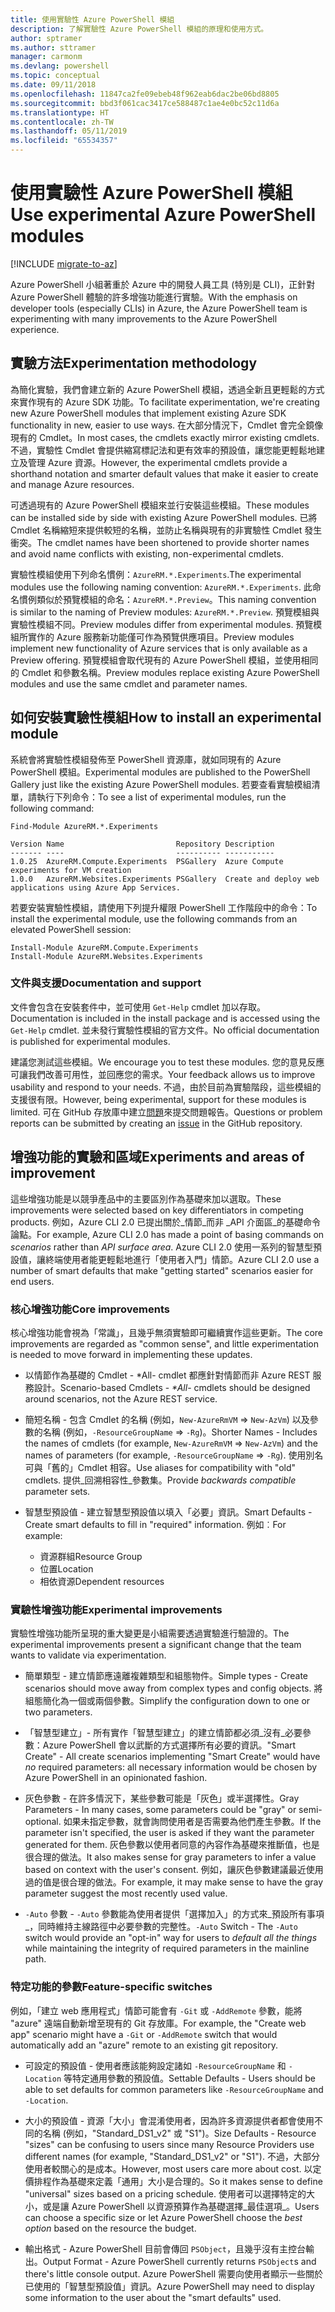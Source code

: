 ```yaml
---
title: 使用實驗性 Azure PowerShell 模組
description: 了解實驗性 Azure PowerShell 模組的原理和使用方式。
author: sptramer
ms.author: sttramer
manager: carmonm
ms.devlang: powershell
ms.topic: conceptual
ms.date: 09/11/2018
ms.openlocfilehash: 11847ca2fe09ebeb48f962eab6dac2be06bd8805
ms.sourcegitcommit: bbd3f061cac3417ce588487c1ae4e0bc52c11d6a
ms.translationtype: HT
ms.contentlocale: zh-TW
ms.lasthandoff: 05/11/2019
ms.locfileid: "65534357"
---
```

# <a name="use-experimental-azure-powershell-modules"></a><span data-ttu-id="e5ce2-103">使用實驗性 Azure PowerShell 模組</span><span class="sxs-lookup"><span data-stu-id="e5ce2-103">Use experimental Azure PowerShell modules</span></span>

[!INCLUDE [migrate-to-az](../includes/migrate-to-az.md)]

<span data-ttu-id="e5ce2-104">Azure PowerShell 小組著重於 Azure 中的開發人員工具 (特別是 CLI)，正針對 Azure PowerShell 體驗的許多增強功能進行實驗。</span><span class="sxs-lookup"><span data-stu-id="e5ce2-104">With the emphasis on developer tools (especially CLIs) in Azure, the Azure PowerShell team is experimenting with many improvements to the Azure PowerShell experience.</span></span>

## <a name="experimentation-methodology"></a><span data-ttu-id="e5ce2-105">實驗方法</span><span class="sxs-lookup"><span data-stu-id="e5ce2-105">Experimentation methodology</span></span>

<span data-ttu-id="e5ce2-106">為簡化實驗，我們會建立新的 Azure PowerShell 模組，透過全新且更輕鬆的方式來實作現有的 Azure SDK 功能。</span><span class="sxs-lookup"><span data-stu-id="e5ce2-106">To facilitate experimentation, we're creating new Azure PowerShell modules that implement existing Azure SDK functionality in new, easier to use ways.</span></span> <span data-ttu-id="e5ce2-107">在大部分情況下，Cmdlet 會完全鏡像現有的 Cmdlet。</span><span class="sxs-lookup"><span data-stu-id="e5ce2-107">In most cases, the cmdlets exactly mirror existing cmdlets.</span></span> <span data-ttu-id="e5ce2-108">不過，實驗性 Cmdlet 會提供縮寫標記法和更有效率的預設值，讓您能更輕鬆地建立及管理 Azure 資源。</span><span class="sxs-lookup"><span data-stu-id="e5ce2-108">However, the experimental cmdlets provide a shorthand notation and smarter default values that make it easier to create and manage Azure resources.</span></span>

<span data-ttu-id="e5ce2-109">可透過現有的 Azure PowerShell 模組來並行安裝這些模組。</span><span class="sxs-lookup"><span data-stu-id="e5ce2-109">These modules can be installed side by side with existing Azure PowerShell modules.</span></span> <span data-ttu-id="e5ce2-110">已將 Cmdlet 名稱縮短來提供較短的名稱，並防止名稱與現有的非實驗性 Cmdlet 發生衝突。</span><span class="sxs-lookup"><span data-stu-id="e5ce2-110">The cmdlet names have been shortened to provide shorter names and avoid name conflicts with existing, non-experimental cmdlets.</span></span>

<span data-ttu-id="e5ce2-111">實驗性模組使用下列命名慣例：`AzureRM.*.Experiments`.</span><span class="sxs-lookup"><span data-stu-id="e5ce2-111">The experimental modules use the following naming convention: `AzureRM.*.Experiments`.</span></span> <span data-ttu-id="e5ce2-112">此命名慣例類似於預覽模組的命名：`AzureRM.*.Preview`。</span><span class="sxs-lookup"><span data-stu-id="e5ce2-112">This naming convention is similar to the naming of Preview modules: `AzureRM.*.Preview`.</span></span> <span data-ttu-id="e5ce2-113">預覽模組與實驗性模組不同。</span><span class="sxs-lookup"><span data-stu-id="e5ce2-113">Preview modules differ from experimental modules.</span></span> <span data-ttu-id="e5ce2-114">預覽模組所實作的 Azure 服務新功能僅可作為預覽供應項目。</span><span class="sxs-lookup"><span data-stu-id="e5ce2-114">Preview modules implement new functionality of Azure services that is only available as a Preview offering.</span></span> <span data-ttu-id="e5ce2-115">預覽模組會取代現有的 Azure PowerShell 模組，並使用相同的 Cmdlet 和參數名稱。</span><span class="sxs-lookup"><span data-stu-id="e5ce2-115">Preview modules replace existing Azure PowerShell modules and use the same cmdlet and parameter names.</span></span>

## <a name="how-to-install-an-experimental-module"></a><span data-ttu-id="e5ce2-116">如何安裝實驗性模組</span><span class="sxs-lookup"><span data-stu-id="e5ce2-116">How to install an experimental module</span></span>

<span data-ttu-id="e5ce2-117">系統會將實驗性模組發佈至 PowerShell 資源庫，就如同現有的 Azure PowerShell 模組。</span><span class="sxs-lookup"><span data-stu-id="e5ce2-117">Experimental modules are published to the PowerShell Gallery just like the existing Azure PowerShell modules.</span></span> <span data-ttu-id="e5ce2-118">若要查看實驗模組清單，請執行下列命令：</span><span class="sxs-lookup"><span data-stu-id="e5ce2-118">To see a list of experimental modules, run the following command:</span></span>

```azurepowershell-interactive
Find-Module AzureRM.*.Experiments
```

```output
Version Name                         Repository Description
------- ----                         ---------- -----------
1.0.25  AzureRM.Compute.Experiments  PSGallery  Azure Compute experiments for VM creation
1.0.0   AzureRM.Websites.Experiments PSGallery  Create and deploy web applications using Azure App Services.
```

<span data-ttu-id="e5ce2-119">若要安裝實驗性模組，請使用下列提升權限 PowerShell 工作階段中的命令：</span><span class="sxs-lookup"><span data-stu-id="e5ce2-119">To install the experimental module, use the following commands from an elevated PowerShell session:</span></span>

```azurepowershell-interactive
Install-Module AzureRM.Compute.Experiments
Install-Module AzureRM.Websites.Experiments
```

### <a name="documentation-and-support"></a><span data-ttu-id="e5ce2-120">文件與支援</span><span class="sxs-lookup"><span data-stu-id="e5ce2-120">Documentation and support</span></span>

<span data-ttu-id="e5ce2-121">文件會包含在安裝套件中，並可使用 `Get-Help` cmdlet 加以存取。</span><span class="sxs-lookup"><span data-stu-id="e5ce2-121">Documentation is included in the install package and is accessed using the `Get-Help` cmdlet.</span></span> <span data-ttu-id="e5ce2-122">並未發行實驗性模組的官方文件。</span><span class="sxs-lookup"><span data-stu-id="e5ce2-122">No official documentation is published for experimental modules.</span></span>

<span data-ttu-id="e5ce2-123">建議您測試這些模組。</span><span class="sxs-lookup"><span data-stu-id="e5ce2-123">We encourage you to test these modules.</span></span> <span data-ttu-id="e5ce2-124">您的意見反應可讓我們改善可用性，並回應您的需求。</span><span class="sxs-lookup"><span data-stu-id="e5ce2-124">Your feedback allows us to improve usability and respond to your needs.</span></span> <span data-ttu-id="e5ce2-125">不過，由於目前為實驗階段，這些模組的支援很有限。</span><span class="sxs-lookup"><span data-stu-id="e5ce2-125">However, being experimental, support for these modules is limited.</span></span> <span data-ttu-id="e5ce2-126">可在 GitHub 存放庫中建立[問題](https://github.com/Azure/azure-powershell/issues)來提交問題報告。</span><span class="sxs-lookup"><span data-stu-id="e5ce2-126">Questions or problem reports can be submitted by creating an [issue](https://github.com/Azure/azure-powershell/issues) in the GitHub repository.</span></span>

## <a name="experiments-and-areas-of-improvement"></a><span data-ttu-id="e5ce2-127">增強功能的實驗和區域</span><span class="sxs-lookup"><span data-stu-id="e5ce2-127">Experiments and areas of improvement</span></span>

<span data-ttu-id="e5ce2-128">這些增強功能是以競爭產品中的主要區別作為基礎來加以選取。</span><span class="sxs-lookup"><span data-stu-id="e5ce2-128">These improvements were selected based on key differentiators in competing products.</span></span> <span data-ttu-id="e5ce2-129">例如，Azure CLI 2.0 已提出關於_情節_而非 _API 介面區_的基礎命令論點。</span><span class="sxs-lookup"><span data-stu-id="e5ce2-129">For example, Azure CLI 2.0 has made a point of basing commands on _scenarios_ rather than _API surface area_.</span></span>
<span data-ttu-id="e5ce2-130">Azure CLI 2.0 使用一系列的智慧型預設值，讓終端使用者能更輕鬆地進行「使用者入門」情節。</span><span class="sxs-lookup"><span data-stu-id="e5ce2-130">Azure CLI 2.0 use a number of smart defaults that make "getting started" scenarios easier for end users.</span></span>

### <a name="core-improvements"></a><span data-ttu-id="e5ce2-131">核心增強功能</span><span class="sxs-lookup"><span data-stu-id="e5ce2-131">Core improvements</span></span>

<span data-ttu-id="e5ce2-132">核心增強功能會視為「常識」，且幾乎無須實驗即可繼續實作這些更新。</span><span class="sxs-lookup"><span data-stu-id="e5ce2-132">The core improvements are regarded as "common sense", and little experimentation is needed to move forward in implementing these updates.</span></span>

- <span data-ttu-id="e5ce2-133">以情節作為基礎的 Cmdlet - \*All- cmdlet 都應針對情節而非 Azure REST 服務設計。</span><span class="sxs-lookup"><span data-stu-id="e5ce2-133">Scenario-based Cmdlets - <em>\*All</em>- cmdlets should be designed around scenarios, not the Azure REST service.</span></span>

- <span data-ttu-id="e5ce2-134">簡短名稱 - 包含 Cmdlet 的名稱 (例如，`New-AzureRmVM` => `New-AzVm`) 以及參數的名稱 (例如，`-ResourceGroupName` => `-Rg`)。</span><span class="sxs-lookup"><span data-stu-id="e5ce2-134">Shorter Names - Includes the names of cmdlets (for example, `New-AzureRmVM` => `New-AzVm`) and the names of parameters (for example, `-ResourceGroupName` => `-Rg`).</span></span> <span data-ttu-id="e5ce2-135">使用別名可與「舊的」Cmdlet 相容。</span><span class="sxs-lookup"><span data-stu-id="e5ce2-135">Use aliases for compatibility with "old" cmdlets.</span></span> <span data-ttu-id="e5ce2-136">提供_回溯相容性_參數集。</span><span class="sxs-lookup"><span data-stu-id="e5ce2-136">Provide _backwards compatible_ parameter sets.</span></span>

- <span data-ttu-id="e5ce2-137">智慧型預設值 - 建立智慧型預設值以填入「必要」資訊。</span><span class="sxs-lookup"><span data-stu-id="e5ce2-137">Smart Defaults - Create smart defaults to fill in "required" information.</span></span> <span data-ttu-id="e5ce2-138">例如︰</span><span class="sxs-lookup"><span data-stu-id="e5ce2-138">For example:</span></span>
  - <span data-ttu-id="e5ce2-139">資源群組</span><span class="sxs-lookup"><span data-stu-id="e5ce2-139">Resource Group</span></span>
  - <span data-ttu-id="e5ce2-140">位置</span><span class="sxs-lookup"><span data-stu-id="e5ce2-140">Location</span></span>
  - <span data-ttu-id="e5ce2-141">相依資源</span><span class="sxs-lookup"><span data-stu-id="e5ce2-141">Dependent resources</span></span>

### <a name="experimental-improvements"></a><span data-ttu-id="e5ce2-142">實驗性增強功能</span><span class="sxs-lookup"><span data-stu-id="e5ce2-142">Experimental improvements</span></span>

<span data-ttu-id="e5ce2-143">實驗性增強功能所呈現的重大變更是小組需要透過實驗進行驗證的。</span><span class="sxs-lookup"><span data-stu-id="e5ce2-143">The experimental improvements present a significant change that the team wants to validate via experimentation.</span></span>

- <span data-ttu-id="e5ce2-144">簡單類型 - 建立情節應遠離複雜類型和組態物件。</span><span class="sxs-lookup"><span data-stu-id="e5ce2-144">Simple types - Create scenarios should move away from complex types and config objects.</span></span> <span data-ttu-id="e5ce2-145">將組態簡化為一個或兩個參數。</span><span class="sxs-lookup"><span data-stu-id="e5ce2-145">Simplify the configuration down to one or two parameters.</span></span>

- <span data-ttu-id="e5ce2-146">「智慧型建立」- 所有實作「智慧型建立」的建立情節都必須_沒有_必要參數：Azure PowerShell 會以武斷的方式選擇所有必要的資訊。</span><span class="sxs-lookup"><span data-stu-id="e5ce2-146">"Smart Create" - All create scenarios implementing "Smart Create" would have _no_ required parameters: all necessary information would be chosen by Azure PowerShell in an opinionated fashion.</span></span>

- <span data-ttu-id="e5ce2-147">灰色參數 - 在許多情況下，某些參數可能是「灰色」或半選擇性。</span><span class="sxs-lookup"><span data-stu-id="e5ce2-147">Gray Parameters - In many cases, some parameters could be "gray" or semi-optional.</span></span> <span data-ttu-id="e5ce2-148">如果未指定參數，就會詢問使用者是否需要為他們產生參數。</span><span class="sxs-lookup"><span data-stu-id="e5ce2-148">If the parameter isn't specified, the user is asked if they want the parameter generated for them.</span></span> <span data-ttu-id="e5ce2-149">灰色參數以使用者同意的內容作為基礎來推斷值，也是很合理的做法。</span><span class="sxs-lookup"><span data-stu-id="e5ce2-149">It also makes sense for gray parameters to infer a value based on context with the user's consent.</span></span>
  <span data-ttu-id="e5ce2-150">例如，讓灰色參數建議最近使用過的值是很合理的做法。</span><span class="sxs-lookup"><span data-stu-id="e5ce2-150">For example, it may make sense to have the gray parameter suggest the most recently used value.</span></span>

- <span data-ttu-id="e5ce2-151">`-Auto` 參數 - `-Auto` 參數能為使用者提供「選擇加入」的方式來_預設所有事項_，同時維持主線路徑中必要參數的完整性。</span><span class="sxs-lookup"><span data-stu-id="e5ce2-151">`-Auto` Switch - The `-Auto` switch would provide an "opt-in" way for users to _default all the things_ while maintaining the integrity of required parameters in the mainline path.</span></span>

### <a name="feature-specific-switches"></a><span data-ttu-id="e5ce2-152">特定功能的參數</span><span class="sxs-lookup"><span data-stu-id="e5ce2-152">Feature-specific switches</span></span>

<span data-ttu-id="e5ce2-153">例如，「建立 web 應用程式」情節可能會有 `-Git` 或 `-AddRemote` 參數，能將 "azure" 遠端自動新增至現有的 Git 存放庫。</span><span class="sxs-lookup"><span data-stu-id="e5ce2-153">For example, the "Create web app" scenario might have a `-Git` or `-AddRemote` switch that would automatically add an "azure" remote to an existing git repository.</span></span>

- <span data-ttu-id="e5ce2-154">可設定的預設值 - 使用者應該能夠設定諸如 `-ResourceGroupName` 和 `-Location` 等特定通用參數的預設值。</span><span class="sxs-lookup"><span data-stu-id="e5ce2-154">Settable Defaults - Users should be able to set defaults for common parameters like `-ResourceGroupName` and `-Location`.</span></span>

- <span data-ttu-id="e5ce2-155">大小的預設值 - 資源「大小」會混淆使用者，因為許多資源提供者都會使用不同的名稱 (例如，"Standard\_DS1\_v2" 或 "S1")。</span><span class="sxs-lookup"><span data-stu-id="e5ce2-155">Size Defaults - Resource "sizes" can be confusing to users since many Resource Providers use different names (for example, "Standard\_DS1\_v2" or "S1").</span></span> <span data-ttu-id="e5ce2-156">不過，大部分使用者較關心的是成本。</span><span class="sxs-lookup"><span data-stu-id="e5ce2-156">However, most users care more about cost.</span></span> <span data-ttu-id="e5ce2-157">以定價排程作為基礎來定義「通用」大小是合理的。</span><span class="sxs-lookup"><span data-stu-id="e5ce2-157">So it makes sense to define "universal" sizes based on a pricing schedule.</span></span> <span data-ttu-id="e5ce2-158">使用者可以選擇特定的大小，或是讓 Azure PowerShell 以資源預算作為基礎選擇_最佳選項_。</span><span class="sxs-lookup"><span data-stu-id="e5ce2-158">Users can choose a specific size or let Azure PowerShell choose the _best option_ based on the resource the budget.</span></span>

- <span data-ttu-id="e5ce2-159">輸出格式 - Azure PowerShell 目前會傳回 `PSObject`，且幾乎沒有主控台輸出。</span><span class="sxs-lookup"><span data-stu-id="e5ce2-159">Output Format - Azure PowerShell currently returns `PSObject`s and there's little console output.</span></span> <span data-ttu-id="e5ce2-160">Azure PowerShell 需要向使用者顯示一些關於已使用的「智慧型預設值」資訊。</span><span class="sxs-lookup"><span data-stu-id="e5ce2-160">Azure PowerShell may need to display some information to the user about the "smart defaults" used.</span></span>
